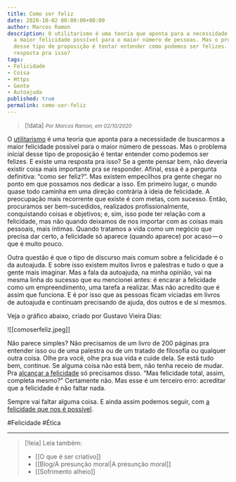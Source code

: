 ```yaml
---
title: Como ser feliz
date: 2020-10-02 00:00:00+00:00
author: Marcos Ramon
description: O utilitarismo é uma teoria que aponta para a necessidade de buscarmos
  a maior felicidade possível para o maior número de pessoas. Mas o problema inicial
  desse tipo de proposição é tentar entender como podemos ser felizes. E existe uma
  resposta pra isso?
tags:
- Felicidade
- Coisa
- Https
- Gente
- Autoajuda
published: true
permalink: como-ser-feliz
---
```

> [!data] <small><i>Por Marcos Ramon, em 02/10/2020</i></small>

O [utilitarismo](https://g.co/kgs/VaQQcV) é uma teoria que aponta para a necessidade de buscarmos a maior felicidade possível para o maior número de pessoas. Mas o problema inicial desse tipo de proposição é tentar entender como podemos ser felizes. E existe uma resposta pra isso? Se a gente pensar bem, não deveria existir coisa mais importante pra se responder. Afinal, essa é a pergunta definitiva: “como ser feliz?”. Mas existem empecilhos pra gente chegar no ponto em que possamos nos dedicar a isso. Em primeiro lugar, o mundo quase todo caminha em uma direção contrária à ideia de felicidade. A preocupação mais recorrente que existe é com metas, com sucesso. Então, procuramos ser bem-sucedidos, realizados profissionalmente, conquistando coisas e objetivos; e, sim, isso pode ter relação com a felicidade, mas não quando deixamos de nos importar com as coisas mais pessoais, mais íntimas. Quando tratamos a vida como um negócio que precisa dar certo, a felicidade só aparece (quando aparece) por acaso — o que é muito pouco.

Outra questão é que o tipo de discurso mais comum sobre a felicidade é o da autoajuda. E sobre isso existem muitos livros e palestras e tudo o que a gente mais imaginar. Mas a fala da autoajuda, na minha opinião, vai na mesma linha do sucesso que eu mencionei antes: é encarar a felicidade como um empreendimento, uma tarefa a realizar. Mas não acredito que é assim que funciona. E é por isso que as pessoas ficam viciadas em livros de autoajuda e continuam precisando de ajuda, dos outros e de si mesmos.

Veja o gráfico abaixo, criado por Gustavo Vieira Dias:

![[comoserfeliz.jpeg]]

Não parece simples? Não precisamos de um livro de 200 páginas pra entender isso ou de uma palestra ou de um tratado de filosofia ou qualquer outra coisa. Olhe pra você, olhe pra sua vida e cuide dela. Se está tudo bem, continue. Se alguma coisa não está bem, não tenha receio de mudar. Pra [alcançar a felicidade](https://marcosramon.net/a-felicidade-pelo-caminho) só precisamos disso. “Mas felicidade total, assim, completa mesmo?” Certamente não. Mas esse é um terceiro erro: acreditar que a felicidade é não faltar nada.

Sempre vai faltar alguma coisa. E ainda assim podemos seguir, com [a felicidade que nos é possível](https://podcasts.google.com/feed/aHR0cHM6Ly9hbmNob3IuZm0vcy9hOWRjMzQ0L3BvZGNhc3QvcnNz/episode/ZTI5NDQ4MzktNmRjYy1hYzVkLTc5YTktMTk4NjNkOTEyMDJl?sa=X&ved=0CAUQkfYCahcKEwiQpaPYx5nsAhUAAAAAHQAAAAAQBw).

#Felicidade #Ética 

---
> [!leia] Leia também:
> - [[O que é ser criativo]]
> - [[Blog/A presunção moral|A presunção moral]]
> - [[Sofrimento alheio]]
